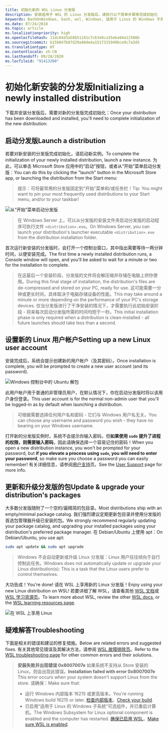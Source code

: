 ```yaml
---
title: 初始化新的 WSL Linux 分发版
description: 安装适用于 WSL 的 Linux 分发版后，请执行以下简单步骤来完成初始化
keywords: BashOnWindows, bash, wsl, Windows, 适用于 Linux 的 Windows 子系统, windowssubsystem, ubuntu, debian, suse, Windows 10
ms.date: 07/24/2018
ms.topic: article
ms.localizationpriority: high
ms.openlocfilehash: 11dc84d3a58b51241c7c63e8ca35eba94a12508b
ms.sourcegitcommit: b15b847b87d29a40de4a1517315949bce9c7a3d5
ms.translationtype: HT
ms.contentlocale: zh-CN
ms.lasthandoff: 09/28/2020
ms.locfileid: "91413208"
---
```

# <a name="initializing-a-newly-installed-distribution"></a><span data-ttu-id="8b504-104">初始化新安装的分发版</span><span class="sxs-lookup"><span data-stu-id="8b504-104">Initializing a newly installed distribution</span></span>

<span data-ttu-id="8b504-105">下载并安装分发版后，需要对新的分发版完成初始化：</span><span class="sxs-lookup"><span data-stu-id="8b504-105">Once your distribution has been downloaded and installed, you'll need to complete initialization of the new distribution:</span></span>

## <a name="launch-a-distribution"></a><span data-ttu-id="8b504-106">启动分发版</span><span class="sxs-lookup"><span data-stu-id="8b504-106">Launch a distribution</span></span>

<span data-ttu-id="8b504-107">若要对新安装的分发版完成初始化，请启动新实例。</span><span class="sxs-lookup"><span data-stu-id="8b504-107">To complete the initialization of your newly installed distribution, launch a new instance.</span></span> <span data-ttu-id="8b504-108">为此，可以单击 Microsoft Store 应用中的“启动”按钮，或者从“开始”菜单启动分发版：</span><span class="sxs-lookup"><span data-stu-id="8b504-108">You can do this by clicking the "launch" button in the Microsoft Store app, or launching the distribution from the Start menu:</span></span>

> <span data-ttu-id="8b504-109">提示：可将最常用的分发版固定到“开始”菜单和/或任务栏！</span><span class="sxs-lookup"><span data-stu-id="8b504-109">Tip: You might want to pin your most frequently used distributions to your Start menu, and/or to your taskbar!</span></span>

![从“开始”菜单启动分发版](media/start-menu.png)

> <span data-ttu-id="8b504-111">在 Windows Server 上，可以从分发版的安装文件夹启动分发版的启动程序可执行文件 `<distribution>.exe`。</span><span class="sxs-lookup"><span data-stu-id="8b504-111">On Windows Server, you can launch your distribution's launcher executable `<distribution>.exe` from the distribution installation folder.</span></span>

<span data-ttu-id="8b504-112">首次运行新安装的分发版时，会打开一个控制台窗口，其中指出需要等待一两分钟时间，以便安装完成。</span><span class="sxs-lookup"><span data-stu-id="8b504-112">The first time a newly installed distribution runs, a Console window will open, and you'll be asked to wait for a minute or two for the installation to complete.</span></span>

> <span data-ttu-id="8b504-113">在这最后一个安装阶段，分发版的文件将会解压缩并存储在电脑上供你使用。</span><span class="sxs-lookup"><span data-stu-id="8b504-113">During this final stage of installation, the distribution's files are de-compressed and stored on your PC, ready for use.</span></span> <span data-ttu-id="8b504-114">这可能需要一分钟或更长时间，具体取决于电脑存储设备的性能。</span><span class="sxs-lookup"><span data-stu-id="8b504-114">This may take around a minute or more depending on the performance of your PC's storage devices.</span></span> <span data-ttu-id="8b504-115">仅当分发版进行了干净安装的情况下，才需要执行此初始安装阶段 - 将来每次启动分发版所需的时间均短于一秒。</span><span class="sxs-lookup"><span data-stu-id="8b504-115">This initial installation phase is only required when a distribution is clean-installed - all future launches should take less than a second.</span></span>

## <a name="setting-up-a-new-linux-user-account"></a><span data-ttu-id="8b504-116">设置新的 Linux 用户帐户</span><span class="sxs-lookup"><span data-stu-id="8b504-116">Setting up a new Linux user account</span></span>

<span data-ttu-id="8b504-117">安装完成后，系统会提示创建新的用户帐户（及其密码）。</span><span class="sxs-lookup"><span data-stu-id="8b504-117">Once installation is complete, you will be prompted to create a new user account (and its password).</span></span>

![Windows 控制台中的 Ubuntu 解包](media/UbuntuInstall.png)

<span data-ttu-id="8b504-119">此用户帐户用于普通的非管理员用户，在默认情况下，你在启动分发版时将以该用户身份登录。</span><span class="sxs-lookup"><span data-stu-id="8b504-119">This user account is for the normal non-admin user that you'll be logged-in as by default when launching a distribution.</span></span>

> <span data-ttu-id="8b504-120">可根据需要选择任何用户名和密码 - 它们与 Windows 用户名无关。</span><span class="sxs-lookup"><span data-stu-id="8b504-120">You can choose any username and password you wish - they have no bearing on your Windows username.</span></span>

<span data-ttu-id="8b504-121">打开新的分发版实例时，系统不会提示你输入密码，但**如果使用 `sudo` 提升了进程的权限，则需要输入密码**，因此请确保选择一个容易记住的密码！</span><span class="sxs-lookup"><span data-stu-id="8b504-121">When you open a new distribution instance, you won't be prompted for your password, but **if you elevate a process using `sudo`, you will need to enter your password**, so make sure you choose a password you can easily remember!</span></span> <span data-ttu-id="8b504-122">有关详细信息，请参阅[用户支持](user-support.md)页。</span><span class="sxs-lookup"><span data-stu-id="8b504-122">See the [User Support](user-support.md) page for more info.</span></span>

## <a name="update--upgrade-your-distributions-packages"></a><span data-ttu-id="8b504-123">更新和升级分发版的包</span><span class="sxs-lookup"><span data-stu-id="8b504-123">Update & upgrade your distribution's packages</span></span>

<span data-ttu-id="8b504-124">大多数分发版随附了一个空的/最精简的包目录。</span><span class="sxs-lookup"><span data-stu-id="8b504-124">Most distributions ship with an empty/minimal package catalog.</span></span> <span data-ttu-id="8b504-125">我们强烈建议定期更新包目录并使用分发版的首选包管理器升级已安装的包。</span><span class="sxs-lookup"><span data-stu-id="8b504-125">We strongly recommend regularly updating your package catalog, and upgrading your installed packages using your distribution's preferred package manager.</span></span> <span data-ttu-id="8b504-126">在 Debian/Ubuntu 上使用 apt：</span><span class="sxs-lookup"><span data-stu-id="8b504-126">On Debian/Ubuntu, you use apt:</span></span>

```bash
sudo apt update && sudo apt upgrade
```

> <span data-ttu-id="8b504-127">Windows 不会自动更新或升级 Linux 分发版：Linux 用户往往倾向于自行控制此任务。</span><span class="sxs-lookup"><span data-stu-id="8b504-127">Windows does not automatically update or upgrade your Linux distribution(s): This is a task that the Linux users prefer to control themselves.</span></span>

<span data-ttu-id="8b504-128">大功告成！</span><span class="sxs-lookup"><span data-stu-id="8b504-128">You're done!</span></span> <span data-ttu-id="8b504-129">请在 WSL 上享用新的 Linux 分发版！</span><span class="sxs-lookup"><span data-stu-id="8b504-129">Enjoy using your new Linux distribution on WSL!</span></span> <span data-ttu-id="8b504-130">若要详细了解 WSL，请查看其他 [WSL 文档](./index.md)或 [WSL 学习资源页](https://aka.ms/learnwsl)。</span><span class="sxs-lookup"><span data-stu-id="8b504-130">To learn more about WSL, review the other [WSL docs](./index.md), or the [WSL learning resources page](https://aka.ms/learnwsl).</span></span>

![在 WSL 上享用 Linux](media/linux-on-wsl.png)

## <a name="troubleshooting"></a><span data-ttu-id="8b504-132">疑难解答</span><span class="sxs-lookup"><span data-stu-id="8b504-132">Troubleshooting</span></span>

<span data-ttu-id="8b504-133">下面是相关的错误和建议的修复措施。</span><span class="sxs-lookup"><span data-stu-id="8b504-133">Below are related errors and suggested fixes.</span></span> <span data-ttu-id="8b504-134">有关其他常见错误及其解决方法，请参阅 [WSL 故障排除页](troubleshooting.md)。</span><span class="sxs-lookup"><span data-stu-id="8b504-134">Refer to the [WSL troubleshooting page](troubleshooting.md) for other common errors and their solutions.</span></span>

> <span data-ttu-id="8b504-135">**安装失败并出现错误 0x8007007e** 如果系统不支持从 Store 安装的 Linux，则会出现此错误。</span><span class="sxs-lookup"><span data-stu-id="8b504-135">**Installation failed with error 0x8007007e** This error occurs when your system doesn't support Linux from the store.</span></span>  <span data-ttu-id="8b504-136">请确保：</span><span class="sxs-lookup"><span data-stu-id="8b504-136">Make sure that:</span></span>
> * <span data-ttu-id="8b504-137">运行 Windows 内部版本 16215 或更高版本。</span><span class="sxs-lookup"><span data-stu-id="8b504-137">You're running Windows build 16215 or later.</span></span> <span data-ttu-id="8b504-138">[检查内部版本](troubleshooting.md#check-your-build-number)。</span><span class="sxs-lookup"><span data-stu-id="8b504-138">[Check your build](troubleshooting.md#check-your-build-number).</span></span>
> * <span data-ttu-id="8b504-139">已启用“适用于 Linux 的 Windows 子系统”可选组件，并已重启计算机。</span><span class="sxs-lookup"><span data-stu-id="8b504-139">The Windows Subsystem for Linux optional component is enabled and the computer has restarted.</span></span>  <span data-ttu-id="8b504-140">[确保已启用 WSL](troubleshooting.md#confirm-wsl-is-enabled)。</span><span class="sxs-lookup"><span data-stu-id="8b504-140">[Make sure WSL is enabled](troubleshooting.md#confirm-wsl-is-enabled).</span></span>